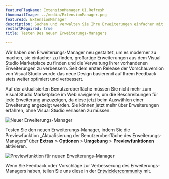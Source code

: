 ```yaml
---
featureFlagName: ExtensionManager.UI.Refresh
thumbnailImage: ../media/ExtensionManager.png
featureId: ExtensionManager
description: Suchen und verwalten Sie Ihre Erweiterungen einfacher mit dem neu gestalteten Erweiterungs-Manager in Visual Studio.
restartRequired: true
title: Testen Des neuen Erweiterungs-Managers

---
```


Wir haben den Erweiterungs-Manager neu gestaltet, um es moderner zu machen, sie einfacher zu finden, großartige Erweiterungen aus dem Visual Studio Marketplace zu finden und die Verwaltung Ihrer vorhandenen Erweiterungen zu verbessern. Seit dem ersten Release der Vorschauversion von Visual Studio wurde das neue Design basierend auf Ihrem Feedback stets weiter optimiert und verbessert. 

Auf der aktualisierten Benutzeroberfläche müssen Sie nicht mehr zum Visual Studio Marketplace im Web navigieren, um die Beschreibungen für jede Erweiterung anzuzeigen, da diese jetzt beim Auswählen einer Erweiterung angezeigt werden. Sie können jetzt mehr über Erweiterungen erfahren, ohne Visual Studio verlassen zu müssen.

![Neuer Erweiterungs-Manager](../media/ExtensionManager.png "Neuer Erweiterungs-Manager")

Testen Sie den neuen Erweiterungs-Manager, indem Sie die Previewfunktion „Aktualisierung der Benutzeroberfläche des Erweiterungs-Managers“ über **Extras** > **Optionen** > **Umgebung** > **Previewfunktionen** aktivieren.

![Previewfunktion für neuen Erweiterungs-Manager](../media/ExtensionManagerPreviewFeature.png "Previewfunktion für neuen Erweiterungs-Manager")

Wenn Sie Feedback oder Vorschläge zur Verbesserung des Erweiterungs-Managers haben, teilen Sie uns diese in der [Entwicklercommunity](https://developercommunity.visualstudio.com/t/Modern-Extension-Manager-for-Visual-Stud/10401804) mit.

